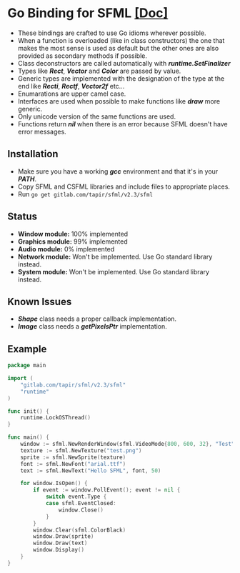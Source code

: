 Go Binding for SFML [[Doc]](https://godoc.org/gitlab.com/tapir/sfml/v2.3/sfml)
=================

* These bindings are crafted to use Go idioms wherever possible.
* When a function is overloaded (like in class constructors) the one that makes the most sense is used as default but the other ones are also provided as secondary methods if possible.
* Class deconstructors are called automatically with ***runtime.SetFinalizer***
* Types like ***Rect***, ***Vector*** and ***Color*** are passed by value.
* Generic types are implemented with the designation of the type at the end like ***Recti***, ***Rectf***, ***Vector2f*** etc...
*  Enumarations are upper camel case.
* Interfaces are used when possible to make functions like ***draw*** more generic.
* Only unicode version of the same functions are used.
* Functions return ***nil*** when there is an error because SFML doesn't have error messages.

Installation
---------------
* Make sure you have a working ***gcc*** environment and that it's in your ***PATH***.
* Copy SFML and CSFML libraries and include files to appropriate places.
* Run `go get gitlab.com/tapir/sfml/v2.3/sfml`

Status
---------
* **Window module:** 100% implemented
* **Graphics module:** 99% implemented
* **Audio module:** 0% implemented
* **Network module:** Won't be implemented. Use Go standard library instead.
* **System module:** Won't be implemented. Use Go standard library instead.

Known Issues
-------------------
* ***Shape*** class needs a proper callback implementation.
* ***Image*** class needs a ***getPixelsPtr*** implementation.

Example
------------
```Go
package main

import (
    "gitlab.com/tapir/sfml/v2.3/sfml"
    "runtime"
)

func init() {
	runtime.LockOSThread()
}

func main() {
	window := sfml.NewRenderWindow(sfml.VideoMode{800, 600, 32}, "Test", sfml.StyleDefaultStyle, nil)
	texture := sfml.NewTexture("test.png")
	sprite := sfml.NewSprite(texture)
	font := sfml.NewFont("arial.ttf")
	text := sfml.NewText("Hello SFML", font, 50)

	for window.IsOpen() {
		if event := window.PollEvent(); event != nil {
			switch event.Type {
			case sfml.EventClosed:
				window.Close()
			}
		}
		window.Clear(sfml.ColorBlack)
		window.Draw(sprite)
		window.Draw(text)
		window.Display()
	}
}
```
